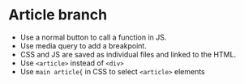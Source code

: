 # Article branch
- Use a normal button to call a function in JS.
- Use media query to add a breakpoint.
- CSS and JS are saved as individual files and linked to the HTML.
- Use `<article>` instead of `<div>`
- Use `main article{` in CSS to select `<article>` elements

